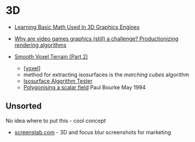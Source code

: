 3D
===

* [Learning Basic Math Used In 3D Graphics Engines](https://www.codeproject.com/Articles/1247960/Learning-Basic-Math-Used-In-3D-Graphics-Engines)

* [Why are video games graphics (still) a challenge? Productionizing rendering algorithms](https://bartwronski.com/2020/12/27/why-are-video-games-graphics-still-a-challenge-productionizing-rendering-algorithms/)

* [Smooth Voxel Terrain (Part 2)](https://0fps.net/2012/07/12/smooth-voxel-terrain-part-2/)
    * [[voxel]]
    * method for extracting isosurfaces is the _marching cubes_ algorithm
    * [Isosurface Algorithm Tester](http://mikolalysenko.github.com/Isosurface/)
    * [Polygonising a scalar field](http://paulbourke.net/geometry/polygonise/) Paul Bourke May 1994


Unsorted
--------

No idea where to put this - cool concept
* [screenstab.com](https://www.screenstab.com/) - 3D and focus blur screenshots for marketing

[//begin]: # "Autogenerated link references for markdown compatibility"
[voxel]: voxel.md "Voxel"
[//end]: # "Autogenerated link references"